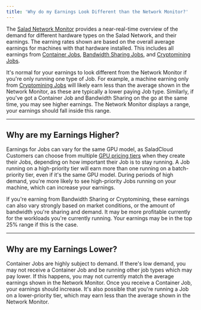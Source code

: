 ```yaml
---
title: 'Why do my Earnings Look Different than the Network Monitor?'
---
```


The [Salad Network Monitor](/docs/faq/community/network-monitor) provides a near-real-time overview of the demand for
different hardware types on the Salad Network, and their earnings. The earning rates shown are based on the overall
average earnings for machines with that hardware installed. This includes all earnings from
[Container Jobs](https://Community.salad.com/new-feature-container-environments-now-available/),
[Bandwidth Sharing Jobs](/docs/guides/getting-jobs/getting-bandwidth-sharing-jobs), and
[Cryptomining Jobs](/docs/guides/getting-jobs/getting-cryptomining-jobs).

It's normal for your earnings to look different from the Network Monitor if you're only running one type of Job. For
example, a machine earning only from [Cryptomining Jobs](/docs/guides/getting-jobs/getting-cryptomining-jobs) will
likely earn less than the average shown in the Network Monitor, as these are typically a lower paying Job type.
Similarly, if you've got a Container Job and Bandwidth Sharing on the go at the same time, you may see higher earnings.
The Network Monitor displays a range, your earnings should fall inside this range.

---

## **Why are my Earnings Higher?**

Earnings for Jobs can vary for the same GPU model, as SaladCloud Customers can choose from multiple
[GPU pricing tiers](https://docs.salad.com/container-engine/explanation/billing-pricing/priority-pricing) when they
create their Jobs, depending on how important their Job is to stay running. A Job running on a high-priority tier will
earn more than one running on a batch-priority tier, even if it's the same GPU model. During periods of high demand,
you're more likely to see high-priority Jobs running on your machine, which can increase your earnings.

If you're earning from Bandwidth Sharing or Cryptomining, these earnings can also vary strongly based on market
conditions, or the amount of bandwidth you're sharing and demand. It may be more profitable currently for the workloads
you're currently running. Your earnings may be in the top 25% range if this is the case.

---

## **Why are my Earnings Lower?**

Container Jobs are highly subject to demand. If there's low demand, you may not receive a Container Job and be running
other job types which may pay lower. If this happens, you may not currently match the average earnings shown in the
Network Monitor. Once you receive a Container Job, your earnings should increase. It's also possible that you're running
a Job on a lower-priority tier, which may earn less than the average shown in the Network Monitor.
